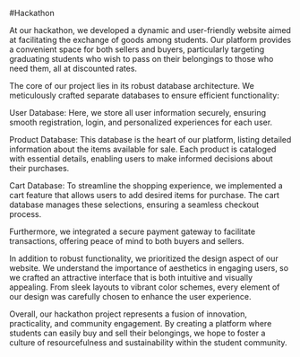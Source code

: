 #H a c k a t h o n 



At our hackathon, we developed a dynamic and user-friendly website aimed at facilitating the exchange of goods among students. Our platform provides a convenient space for both sellers and buyers, particularly targeting graduating students who wish to pass on their belongings to those who need them, all at discounted rates.

The core of our project lies in its robust database architecture. We meticulously crafted separate databases to ensure efficient functionality:

User Database: Here, we store all user information securely, ensuring smooth registration, login, and personalized experiences for each user.

Product Database: This database is the heart of our platform, listing detailed information about the items available for sale. Each product is cataloged with essential details, enabling users to make informed decisions about their purchases.

Cart Database: To streamline the shopping experience, we implemented a cart feature that allows users to add desired items for purchase. The cart database manages these selections, ensuring a seamless checkout process.

Furthermore, we integrated a secure payment gateway to facilitate transactions, offering peace of mind to both buyers and sellers.

In addition to robust functionality, we prioritized the design aspect of our website. We understand the importance of aesthetics in engaging users, so we crafted an attractive interface that is both intuitive and visually appealing. From sleek layouts to vibrant color schemes, every element of our design was carefully chosen to enhance the user experience.

Overall, our hackathon project represents a fusion of innovation, practicality, and community engagement. By creating a platform where students can easily buy and sell their belongings, we hope to foster a culture of resourcefulness and sustainability within the student community.

 
